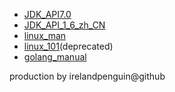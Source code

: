 - [JDK_API7.0](https://irelandpenguin.github.io/JDK_API7.0)
- [JDK_API_1_6_zh_CN](https://irelandpenguin.github.io/JDK_API_1_6_zh_CN/)
- [linux_man](https://irelandpenguin.github.io/awesome_doc/linux_man/index.html)
- [linux_101](https://irelandpenguin.github.io/awesome_doc/linux_101/4.html)(deprecated)
- [golang_manual](https://irelandguin.github.io/awesome_doc/golang_manual/index.html)

production by irelandpenguin@github